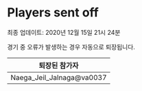 # Players sent off
최종 업데이트: 2020년 12월 15일 21시 24분


경기 중 오류가 발생하는 경우 자동으로 퇴장됩니다.


| 퇴장된 참가자 |
|:---:|
| Naega_Jeil_Jalnaga@va0037 |